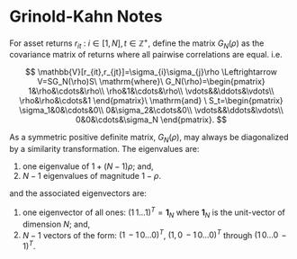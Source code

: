 # Grinold-Kahn Notes

For asset returns $r_{it}\ :\ i\in[1,N], t\in\mathbb{Z}^+$, define the matrix $G_N(\rho)$ as the covariance matrix of returns where all pairwise correlations are equal. i.e.

$$
\mathbb{V}[r_{it},r_{jt}]=\sigma_{i}\sigma_{j}\rho \Leftrightarrow V=SG_N(\rho)S\ \mathrm{where}\ G_N(\rho)=\begin{pmatrix}
1&\rho&\cdots&\rho\\
\rho&1&\cdots&\rho\\
\vdots&&\ddots&\vdots\\
\rho&\rho&\cdots&1
\end{pmatrix}\ \mathrm{and}
\ S_t=\begin{pmatrix}
\sigma_1&0&\cdots&0\\
0&\sigma_2&\cdots&0\\
\vdots&&\ddots&\vdots\\
0&0&\cdots&\sigma_N
\end{pmatrix}.
$$

As a symmetric positive definite matrix, $G_N(\rho)$, may always be diagonalized by a similarity transformation. The eigenvalues are:

1. one eigenvalue of $1+(N-1)\rho$; and,
2. $N-1$ eigenvalues of magnitude $1-\rho$.

and the associated eigenvectors are:

1. one eigenvector of all ones: $(1\,1\dots 1)^T=\mathbf{1}_N$ where $\mathbf{1}_N$ is the unit-vector of dimension $N$; and,
2. $N-1$ vectors of the form: $(1\,-1\,0 \dots 0)^T$, $(1,0\,-1\,0 \dots 0)^T$ through $(1\,0 \dots 0\,-1)^T$.
